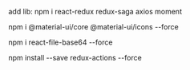 add lib: npm i react-redux redux-saga axios moment

npm i @material-ui/core @material-ui/icons --force

npm i react-file-base64 --force

npm install --save redux-actions --force
